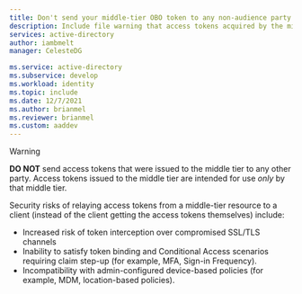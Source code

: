 ```yaml
---
title: Don't send your middle-tier OBO token to any non-audience party
description: Include file warning that access tokens acquired by the middle-tier shouldn't be sent to any party except that which is identified by the audience claim.
services: active-directory
author: iambmelt
manager: CelesteDG

ms.service: active-directory
ms.subservice: develop
ms.workload: identity
ms.topic: include
ms.date: 12/7/2021
ms.author: brianmel
ms.reviewer: brianmel
ms.custom: aaddev
---
```


> [!WARNING]
> **DO NOT** send access tokens that were issued to the middle tier to any other party. Access tokens issued to the middle tier are intended for use _only_ by that middle tier.
>
> Security risks of relaying access tokens from a middle-tier resource to a client (instead of the client getting the access tokens themselves) include:
>
> - Increased risk of token interception over compromised SSL/TLS channels
> - Inability to satisfy token binding and Conditional Access scenarios requiring claim step-up (for example, MFA, Sign-in Frequency).
> - Incompatibility with admin-configured device-based policies (for example, MDM, location-based policies).
